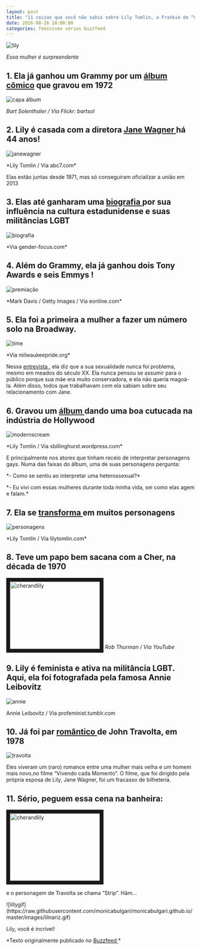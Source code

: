 ```yaml
---
layout: post
title: "11 coisas que você não sabia sobre Lily Tomlin, a Frankie de “Grace & Frankie”"
date: 2016-08-26 18:00:00
categories: feminismo séries buzzfeed
---
```

![lily](https://raw.githubusercontent.com/monicabulgari/monicabulgari.github.io/master/images/lily.jpg)

_Essa mulher é surpreendente_

## 1. Ela já ganhou um Grammy por um [álbum cômico](https://www.youtube.com/watch?v=A4N2hjJy2oI&list=PLP_l6S5yJapI5MCAxxWLKiMA99ny6Cw9f) que gravou em 1972
![capa álbum](https://raw.githubusercontent.com/monicabulgari/monicabulgari.github.io/master/images/album_recording.jpg)

*Bart Solenthaler / Via Flickr: bartsol*

## 2. Lily é casada com a diretora <a href="https://en.wikipedia.org/wiki/Jane_Wagner">Jane Wagner </a> há 44 anos!
![janewagner](https://raw.githubusercontent.com/monicabulgari/monicabulgari.github.io/master/images/lily_jane.jpg)
<p></p>
*Lily Tomlin / Via abc7.com*
<p></p>
Elas estão juntas desde 1971, mas só conseguiram oficializar a união em 2013
<p></p>

## 3. Elas até ganharam uma <a href="https://www.amazon.com/dp/1137358238/?tag=buzz0f-20"> biografia </a> por sua influência na cultura estadunidense e suas militâncias LGBT
![biografia](https://raw.githubusercontent.com/monicabulgari/monicabulgari.github.io/master/images/livro.jpg)
<p></p>
*Via gender-focus.com*
<p></p>

## 4. Além do Grammy, ela já ganhou dois Tony Awards e seis Emmys !
![premiação](https://raw.githubusercontent.com/monicabulgari/monicabulgari.github.io/master/images/emmy.jpg)
<p></p>
*Mark Davis / Getty Images / Via eonline.com*
<p></p>
<p></p>

## 5. Ela foi a primeira a mulher a fazer um número solo na Broadway.
![time](https://raw.githubusercontent.com/monicabulgari/monicabulgari.github.io/master/images/timemagazine.jpg)
<p></p>
*Via milwaukeepride.org*
<p></p>
Nessa <a href="https://www.theguardian.com/culture/2015/nov/22/lily-tomlin-grandma-interview-sexism-ageism-isis"> entrevista </a>, ela diz que a sua sexualidade nunca foi problema, mesmo em meados do século XX. Ela nunca pensou se assumir para o público porque sua mãe era muito conservadora, e ela não queria magoá-la. Além disso, todos que trabalhavam com ela sabiam sobre seu relacionamento com Jane.
<p></p>
<p></p>

## 6. Gravou um <a href="https://www.youtube.com/watch?v=PmiD-ZwTb5s"> álbum </a> dando uma boa cutucada na indústria de Hollywood
![modernscream](https://raw.githubusercontent.com/monicabulgari/monicabulgari.github.io/master/images/modern_scream.jpg)
<p></p>
*Lily Tomlin / Via sbillinghurst.wordpress.com*
<p></p>
E principalmente nos atores que tinham receio de interpretar personagens gays.
Numa das faixas do álbum, uma de suas personagens pergunta:
<p></p>
*- Como se sentiu ao interpretar uma heterossexual?*
<p></p>
*- Eu vivi com essas mulheres durante toda minha vida, sei como elas agem e falam.*
<p></p>
<p></p>

## 7. Ela se <a href="http://www.lilytomlin.com/wordpress2/lilytomlin/lily-tomlins-characters/"> transforma </a> em muitos personagens
![personagens](https://raw.githubusercontent.com/monicabulgari/monicabulgari.github.io/master/images/personagens.jpg)
<p></p>
*Lily Tomlin / Via lilytomlin.com*
<p></p>
<p></p>

## 8. Teve um papo bem sacana com a Cher, na década de 1970
<a href="http://www.youtube.com/watch?feature=player_embedded&v=U0Gw9IUmjwM
" target="_blank"><img src="http://img.youtube.com/vi/U0Gw9IUmjwM/0.jpg" 
alt="cherandlily" width="240" height="180" border="10" /></a>
*Rob Thurman / Via YouTube*
<p></p>
<p></p>

## 9. Lily é feminista e ativa na militância LGBT. Aqui, ela foi fotografada pela famosa Annie Leibovitz
![annie](https://raw.githubusercontent.com/monicabulgari/monicabulgari.github.io/master/images/annie.jpg)
<p></p>
Annie Leibovitz / Via profeminist.tumblr.com
<p></p>
<p></p>

## 10. Já foi par <a href="http://www.imdb.com/title/tt0077942/" > romântico </a> de John Travolta, em 1978
![travolta](https://raw.githubusercontent.com/monicabulgari/monicabulgari.github.io/master/images/john_travolta.jpg)
<p></p>
Eles viveram um (raro) romance entre uma mulher mais velha e um homem mais novo,no filme “Vivendo cada Momento”. O filme, que foi dirigido pela própria esposa de Lily, Jane Wagner, foi um fracasso de bilheteria.
<p></p>
<p></p>

## 11. Sério, peguem essa cena na banheira:
<a href="http://www.youtube.com/watch?feature=player_embedded&v=sTh9Bvqhdl8
" target="_blank"><img src="http://img.youtube.com/vi/sTh9Bvqhdl8/0.jpg" 
alt="cherandlily" width="240" height="180" border="10" /></a>
<p></p>
e o personagem de Travolta se chama “Strip”. Hãm…
<p></p>
![lillygif](https://raw.githubusercontent.com/monicabulgari/monicabulgari.github.io/master/images/lilnariz.gif)
<p></p>
Lily, você é incrível!
<p></p>
*Texto originalmente publicado no <a href="https://www.buzzfeed.com/monicabulgari/11-coisas-que-voca-nao-sabia-sobre-lily-tomlin-1x9wm"> Buzzfeed </a>*
